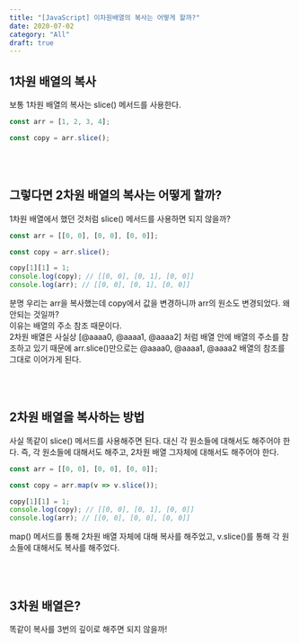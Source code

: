 ```yaml
---
title: "[JavaScript] 이차원배열의 복사는 어떻게 할까?"
date: 2020-07-02
category: "All"
draft: true
---
```


## 1차원 배열의 복사

보통 1차원 배열의 복사는 slice() 메서드를 사용한다.

  ```javascript
  const arr = [1, 2, 3, 4];

  const copy = arr.slice();
  ```

<br><br>

## 그렇다면 2차원 배열의 복사는 어떻게 할까?

1차원 배열에서 했던 것처럼 slice() 메서드를 사용하면 되지 않을까?

  ```javascript
  const arr = [[0, 0], [0, 0], [0, 0]];
  
  const copy = arr.slice();

  copy[1][1] = 1;
  console.log(copy); // [[0, 0], [0, 1], [0, 0]]
  console.log(arr); // [[0, 0], [0, 1], [0, 0]]
  ```

분명 우리는 arr을 복사했는데 copy에서 값을 변경하니까 arr의 원소도 변경되었다. 왜 안되는 것일까?  
이유는 배열의 주소 참조 때문이다.  
2차원 배열은 사실상 [@aaaa0, @aaaa1, @aaaa2] 처럼 배열 안에 배열의 주소를 참조하고 있기 때문에 arr.slice()만으로는 @aaaa0, @aaaa1, @aaaa2 배열의 참조를 그대로 이어가게 된다.

<br><br>

## 2차원 배열을 복사하는 방법

사실 똑같이 slice() 메서드를 사용해주면 된다. 대신 각 원소들에 대해서도 해주어야 한다. 즉, 각 원소들에 대해서도 해주고, 2차원 배열 그자체에 대해서도 해주어야 한다.

  ```javascript
  const arr = [[0, 0], [0, 0], [0, 0]];

  const copy = arr.map(v => v.slice());

  copy[1][1] = 1;
  console.log(copy); // [[0, 0], [0, 1], [0, 0]]
  console.log(arr); // [[0, 0], [0, 0], [0, 0]]
  ```

  map() 메서드를 통해 2차원 배열 자체에 대해 복사를 해주었고, v.slice()를 통해 각 원소들에 대해서도 복사를 해주었다.

<br><br>

## 3차원 배열은?

똑같이 복사를 3번의 깊이로 해주면 되지 않을까!

<br><br>